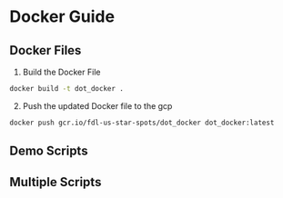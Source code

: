 # Docker Guide


## Docker Files


1. Build the Docker File

```bash
docker build -t dot_docker .
```

2. Push the updated Docker file to the gcp

```bash
docker push gcr.io/fdl-us-star-spots/dot_docker dot_docker:latest
```

## Demo Scripts




## Multiple Scripts